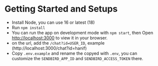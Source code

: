 # Getting Started and Setups

- Install Node, you can use 16 or latest (18)
- Run `npm install`
- You can run the app on development mode with `npm start`, then Open [http://localhost:3000](http://localhost:3000) to view it in your browser.
- on the url, add the `/chat?id=USER_ID`, example (http://localhost:3000/chat?id=hanif)
- Copy `.env.example` and rename the copyed with `.env`, you can customize the `SENDBIRD_APP_ID` and `SENDBIRD_ACCESS_TOKEN` there.

